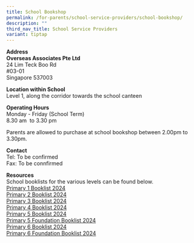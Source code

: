 ```yaml
---
title: School Bookshop
permalink: /for-parents/school-service-providers/school-bookshop/
description: ""
third_nav_title: School Service Providers
variant: tiptap
---
```

<p><strong>Address </strong>
<br><strong>Overseas Associates Pte Ltd</strong>
<br>24 Lim Teck Boo Rd
<br>#03-01
<br>Singapore 537003</p>
<p><strong>Location within School</strong>
<br>Level 1, along the corridor towards the school canteen</p>
<p><strong>Operating Hours</strong>
<br>Monday - Friday (School Term)
<br>8.30 am&nbsp; to 3.30 pm</p>
<p>Parents are allowed to purchase at school bookshop between 2.00pm to 3.30pm.</p>
<p><strong>Contact</strong>
<br>Tel: To be confirmed
<br>Fax: To be connfirmed</p>
<p><strong>Resources</strong>
<br>School booklists for the various levels can be found below.
<br><a href="/files/Booklist_For_Year_2024___Primary_1.pdf" rel="noopener noreferrer nofollow" target="_blank">Primary 1 Booklist 2024</a>
<br><a href="/files/Booklist_For_Year_2024___Primary_2.pdf" rel="noopener noreferrer nofollow" target="_blank">Primary 2 Booklist 2024</a>
<br><a href="/files/Booklist_For_Year_2024___Primary_3.pdf" rel="noopener noreferrer nofollow" target="_blank">Primary 3 Booklist 2024</a>
<br><a href="/files/Booklist_For_Year_2024___Primary_4.pdf" rel="noopener noreferrer nofollow" target="_blank">Primary 4 Booklist 2024</a>
<br><a href="/files/Booklist_For_Year_2024___Primary_5.pdf" rel="noopener noreferrer nofollow" target="_blank">Primary 5 Booklist 2024</a>
<br><a href="/files/Booklist_For_Year_2024___Primary_5_Foundation.pdf" rel="noopener noreferrer nofollow" target="_blank">Primary 5 Foundation Booklist 2024</a>
<br><a href="/files/Booklist_For_Year_2024___Primary_6.pdf" rel="noopener noreferrer nofollow" target="_blank">Primary 6 Booklist 2024</a>
<br><a href="/files/Booklist_For_Year_2024___Primary_6_Foundation.pdf" rel="noopener noreferrer nofollow" target="_blank">Primary 6 Foundation Booklist 2024</a>
</p>